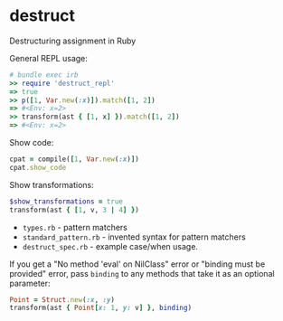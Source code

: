 # destruct

Destructuring assignment in Ruby

General REPL usage:
```rb
# bundle exec irb
>> require 'destruct_repl'
=> true
>> p([1, Var.new(:x)]).match([1, 2])
=> #<Env: x=2>
>> transform(ast { [1, x] }).match([1, 2])
=> #<Env: x=2>
```

Show code:
```rb
cpat = compile([1, Var.new(:x)])
cpat.show_code
```

Show transformations:
```rb
$show_transformations = true
transform(ast { [1, v, 3 | 4] })
```

- `types.rb` - pattern matchers
- `standard_pattern.rb` - invented syntax for pattern matchers
- `destruct_spec.rb` - example case/when usage.

If you get a "No method 'eval' on NilClass" error or "binding must be provided" error,
pass `binding` to any methods that take it as an optional parameter:

```rb
Point = Struct.new(:x, :y)
transform(ast { Point[x: 1, y: v] }, binding)
```


